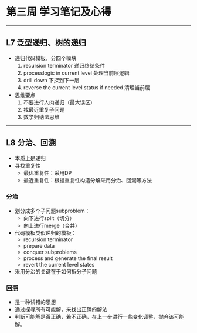 # 第三周 学习笔记及心得
***
## L7 泛型递归、树的递归
 - 递归代码模板，分四个模块
    1. recursion terminator 递归终结条件
    2. processlogic in current level 处理当前层逻辑  
    3. drill down 下探到下一层  
    4. reverse the current level status if needed 清理当前层
- 思维要点
    1. 不要进行人肉递归（最大误区）  
    2. 找最近重复子问题  
    3. 数学归纳法思维
***
## L8 分治、回溯
- 本质上是递归
- 寻找重复性
    - 最优重复性：采用DP
    - 最近重复性：根据重复性构造分解采用分治、回溯等方法
### 分治
- 划分成多个子问题subproblem：  
    - 向下进行split（切分）  
    - 向上进行merge（合并）  
- 代码模板类似递归的模板：
    - recursion terminator
    - prepare data
    - conquer subproblems
    - process and generate the final result
    - revert the current level states
- 采用分治的关键在于如何拆分子问题
### 回溯
- 是一种试错的思想
- 通过探寻所有可能解，来找出正确的解法
- 判断可能解是否正确，若不正确，在上一步进行一些变化调整，抛弃该可能解。
